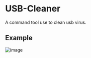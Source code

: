 # USB-Cleaner

A command tool use to clean usb virus.

## Example

![image](https://github.com/LeeChunHao2000/Auto_Alertor/blob/master/Line%20Bot.jpg)
